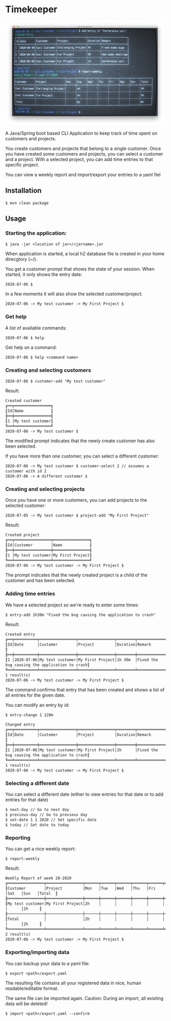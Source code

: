 Timekeeper
==========
![alt text](screenshot.png "Looking extra cool with cool-retro-term")

A Java/Spring boot based CLI Application to keep track of time spent on 
customers and projects.

You create customers and projects that belong to a single customer. Once you 
have created some customers and projects, you can select a customer and  a 
project. With a selected project, you can add time entries to that specific 
project.

You can view a weekly report and import/export your entries to a yaml fiel 

Installation
------------
```
$ mvn clean package
```

Usage
-----

### Starting the application:
```
$ java -jar <location of jar>/<jarname>.jar 
```

When application is started, a local h2 database file is created in your home 
direcgtory (~/).

You get a customer prompt that shows the state of your session. When started, 
it only shows the entry date:
```
2020-07-06 $
```

In a few moments it will also show the selected customer/project:
```
2020-07-06 -> My test customer -> My First Project $
```

### Get help
A list of available commands:
```
2020-07-06 $ help
```
Get help on a command:
```
2020-07-06 $ help <command name>
```

### Creating and selecting customers
```
2020-07-06 $ customer-add "My test customer"
```
Result:
```
Created customer
╔══╤════════════════╗
║Id│Name            ║
╠══╪════════════════╣
║1 │My test customer║
╚══╧════════════════╝
2020-07-06 -> My test customer $
```
The modified prompt indicates that the newly create customer has also been 
selected.

If you have more than one customer, you can select a different customer:
```
2020-07-06 -> My test customer $ customer-select 2 // assumes a customer with id 2
2020-07-06 -> A different customer $
```

### Creating and selecting projects
Once you have one or more customers, you can add projects to the selected 
customer:
```
2020-07-05 -> My test customer $ project-add "My First Project"
```
Result:
```
Created project
╔══╤════════════════╤════════════════╗
║Id│Customer        │Name            ║
╠══╪════════════════╪════════════════╣
║1 │My test customer│My First Project║
╚══╧════════════════╧════════════════╝
2020-07-06 -> My test customer -> My First Project $
```
The prompt indicates that the newly created project is a child of the customer 
and has been selected.

### Adding time entries
We have a selected project so we're ready to enter some times:

```
$ entry-add 1h30m "Fixed the bug causing the application to crash"
```
Result:
```
Created entry
╔══╤══════════╤════════════════╤════════════════╤════════╤══════════════════════════════════════════════╗
║Id│Date      │Customer        │Project         │Duration│Remark                                        ║
╠══╪══════════╪════════════════╪════════════════╪════════╪══════════════════════════════════════════════╣
║1 │2020-07-06│My test customer│My First Project│1h 30m  │Fixed the bug causing the application to crash║
╚══╧══════════╧════════════════╧════════════════╧════════╧══════════════════════════════════════════════╝
1 result(s)
2020-07-06 -> My test customer -> My First Project $
```
The command confirms that entry that has been created and shows a list of all 
entries for the given date.

You can modify an entry by id:
```
$ entry-change 1 120m
```

```
Changed entry
╔══╤══════════╤════════════════╤════════════════╤════════╤══════════════════════════════════════════════╗
║Id│Date      │Customer        │Project         │Duration│Remark                                        ║
╠══╪══════════╪════════════════╪════════════════╪════════╪══════════════════════════════════════════════╣
║1 │2020-07-06│My test customer│My First Project│2h      │Fixed the bug causing the application to crash║
╚══╧══════════╧════════════════╧════════════════╧════════╧══════════════════════════════════════════════╝
1 result(s)
2020-07-06 -> My test customer -> My First Project $
```
### Selecting a different date
You can select a different date (either to view entries for that date or
to add entries for that date)
```
$ next-day // Go to next day
$ previous-day // Go to previous day
$ set-date 1 1 2020 // Set specific date
$ today // Set date to today
```

### Reporting
You can get a nice weekly report:

```
$ report-weekly
```
Result:
```
Weekly Report of week 28-2020
╔════════════════╤════════════════╤══════╤══════╤══════╤══════╤══════╤══════╤══════╤═══════╗
║Customer        │Project         │Mon   │Tue   │Wed   │Thu   │Fri   │Sat   │Sun   │Total  ║
╠════════════════╪════════════════╪══════╪══════╪══════╪══════╪══════╪══════╪══════╪═══════╣
║My test customer│My First Project│2h    │      │      │      │      │      │      │2h     ║
╟────────────────┼────────────────┼──────┼──────┼──────┼──────┼──────┼──────┼──────┼───────╢
║Total           │                │2h    │      │      │      │      │      │      │2h     ║
╚════════════════╧════════════════╧══════╧══════╧══════╧══════╧══════╧══════╧══════╧═══════╝
2 result(s)
2020-07-06 -> My test customer -> My First Project $
```

### Exporting/importing data
You can backup your data to a yaml file:
```
$ export <path>/export.yaml
```
The resulting file contains all your registered data in nice, human 
readable/editable format.

The same file can be imported again. Caution: During an import, all existing 
data will be deleted!
```
$ import <path>/export.yaml --confirm
```


